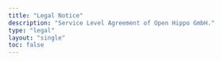 ```yaml
---
title: "Legal Notice"
description: "Service Level Agreement of Open Hippo GmbH."
type: "legal"
layout: "single"
toc: false
---
```


